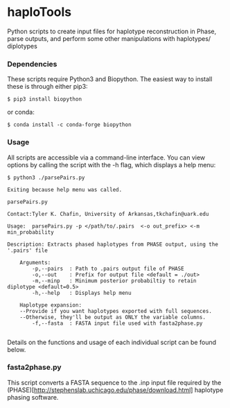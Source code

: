 # haploTools
Python scripts to create input files for haplotype reconstruction in Phase, parse outputs, and perform some other manipulations with haplotypes/ diplotypes

### Dependencies

These scripts require Python3 and Biopython. The easiest way to install these is through either pip3:

```
$ pip3 install biopython
```
or conda:
```
$ conda install -c conda-forge biopython
```

### Usage 
All scripts are accessible via a command-line interface. You can view options by calling the script with the -h flag, which displays a help menu:
```
$ python3 ./parsePairs.py

Exiting because help menu was called.

parsePairs.py

Contact:Tyler K. Chafin, University of Arkansas,tkchafin@uark.edu

Usage:  parsePairs.py -p </path/to/.pairs  <-o out_prefix> <-m min_probability

Description: Extracts phased haplotypes from PHASE output, using the '.pairs' file

	Arguments:
		-p,--pairs	: Path to .pairs output file of PHASE
		-o,--out	: Prefix for output file <default = ./out>
		-m,--minp	: Minimum posterior probabiltiy to retain diplotype <default=0.5>
		-h,--help	: Displays help menu
		
	Haplotype expansion:
	--Provide if you want haplotypes exported with full sequences.
	--Otherwise, they'll be output as ONLY the variable columns.
		-f,--fasta	: FASTA input file used with fasta2phase.py
    
  ```
  
  Details on the functions and usage of each individual script can be found below.
  
  ### fasta2phase.py
  This script converts a FASTA sequence to the .inp input file required by the (PHASE)[http://stephenslab.uchicago.edu/phase/download.html] haplotype phasing software.
  
  
